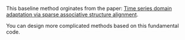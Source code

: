 This baseline method orginates from the paper: [Time series domain adaptation via sparse associative structure alignment](https://arxiv.org/abs/2012.11797).

You can design more complicated methods based on this fundamental code.
